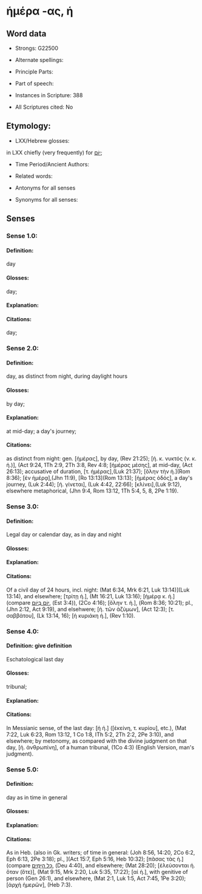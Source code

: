 # ἡμέρα -ας, ἡ

<!-- Status: S2=NeedsReview -->
<!-- Lexica used for edits:BDAG; LN   -->

## Word data

* Strongs: G22500

* Alternate spellings:



* Principle Parts: 


* Part of speech: 


* Instances in Scripture: 388

* All Scriptures cited: No

## Etymology: 


* LXX/Hebrew glosses: 

in LXX chiefly (very frequently) for [יוֹם](//en-uhl/H3117);

* Time Period/Ancient Authors: 


* Related words: 

* Antonyms for all senses

* Synonyms for all senses: 


## Senses 


### Sense  1.0: 

#### Definition: 
day

#### Glosses: 
day; 

#### Explanation: 


#### Citations: 

day;

### Sense  2.0: 

#### Definition: 
day, as distinct from night, during daylight hours
#### Glosses: 

by day; 

#### Explanation: 

at mid-day; 
a day's journey; 

#### Citations: 

as distinct from night: gen. [ἡμέρας], by day, (Rev 21:25); [ἡ. κ. νυκτός (ν. κ. ἡ.)], (Act 9:24, 1Th 2:9, 2Th 3:8, Rev 4:8; [ἡμέρας μέσης], at mid-day, (Act 26:13); accusative of duration, [τ. ἡμέρας],(Luk 21:37); [ὅλην τὴν ἡ.](Rom 8:36); [ἐν ἡμέρᾳ],(Jhn 11:9), [Ro 13:13](Rom 13:13); [ἡμέρας ὁδός], a day's journey, (Luk 2:44); [ἡ. γίνεται], (Luk 4:42, 22:66); [κλίνει],(Luk 9:12), elsewhere metaphorical, (Jhn 9:4, Rom 13:12, 1Th 5:4, 5, 8, 2Pe 1:19).

### Sense  3.0: 

#### Definition: 
Legal day or calendar day, as in day and night

#### Glosses:



#### Explanation:



#### Citations: 

Of a civil day of 24 hours, incl. night: (Mat 6:34, Mrk 6:21, Luk 13:14)](Luk 13:14), and elsewhere; [τρίτῃ ἡ.], (Mt 16:21, Luk 13:16); [ἡμέρᾳ κ. ἡ.] (compare [יוֹם בְּיֹום](//en-uhl/H3117), (Est 3:4)), (2Co 4:16); [ὅλην τ. ἡ.], (Rom 8:36; 10:21); pl., (Jhn 2:12, Act 9:19), and elsehwere; [ἡ. τῶν ἀζύμων], (Act 12:3); [τ. σαββάτου], (Lk 13:14, 16); [ἡ κυριάκη ἡ.], (Rev 1:10).

### Sense  4.0: 

#### Definition: give definition
Eschatological last day

#### Glosses: 

tribunal; 

#### Explanation: 


#### Citations: 

In Messianic sense, of the last day: [ἡ ἡ.] ([ἐκείνη, τ. κυρίου], etc.), (Mat 7:22, Luk 6:23, Rom 13:12, 1 Co 1:8, ITh 5:2, 2Th 2:2, 2Pe 3:10), and elsewhere; by metonomy, as compared with the divine judgment on that day, [ἡ. ἀνθρωπίνη], of a human tribunal, (1Co 4:3) (English Version, man's judgment).

### Sense  5.0: 

#### Definition: 
day as in time in general

#### Glosses:



#### Explanation:



#### Citations: 

As in Heb. (also in Gk. writers; of time in general: (Joh 8:56, 14:20, 2Co 6:2, Eph 6:13, 2Pe 3:18); pl., ](Act 15:7, Eph 5:16, Heb 10:32); [πᾶσας τὰς ἡ.] (compare [כָּל הַיָּמִים](//en-uhl/H3605), (Deu 4:40), and elsewhere; (Mat 28:20); [ἐλεύσονται ἡ. ὅταν (ὅτε)], (Mat 9:15, Mrk 2:20, Luk 5:35, 17:22); [αἱ ἡ.], with genitive of person (Gen 26:1), and elsewhere, (Mat 2:1, Luk 1:5, Act 7:45, 1Pe 3:20); [ἀρχὴ ἡμερῶν], (Heb 7:3).
